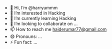 - 👋 Hi, I’m @harryummm
- 👀 I’m interested in Hacking
- 🌱 I’m currently learning Hacking
- 💞️ I’m looking to collaborate on ...
- 📫 How to reach me haiderumar77@gmail.com
- 😄 Pronouns: ...
- ⚡ Fun fact: ...

<!---
harryummm/harryummm is a ✨ special ✨ repository because its `README.md` (this file) appears on your GitHub profile.
You can click the Preview link to take a look at your changes.
--->
